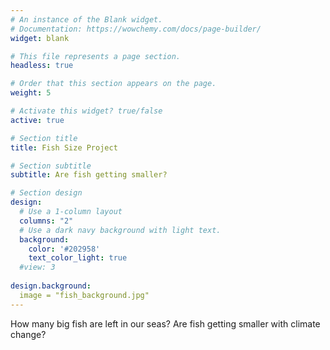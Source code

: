 ```yaml
---
# An instance of the Blank widget.
# Documentation: https://wowchemy.com/docs/page-builder/
widget: blank

# This file represents a page section.
headless: true

# Order that this section appears on the page.
weight: 5

# Activate this widget? true/false
active: true

# Section title
title: Fish Size Project

# Section subtitle
subtitle: Are fish getting smaller?

# Section design
design:
  # Use a 1-column layout
  columns: "2"
  # Use a dark navy background with light text.
  background:
    color: '#202958'
    text_color_light: true
  #view: 3
  
design.background:
  image = "fish_background.jpg"
---
```


How many big fish are left in our seas?
Are fish getting smaller with climate change? 

